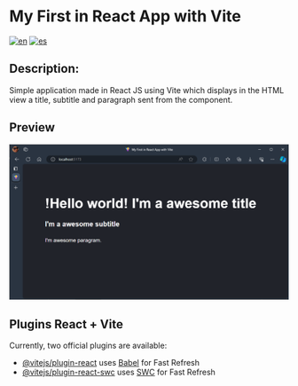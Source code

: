 # My First in React App with Vite
[![en](https://img.shields.io/badge/lang-en-red.svg)](https://github.com/walterrdev/first-react-app-vite/blob/main/README.md)
[![es](https://img.shields.io/badge/lang-es-yellow.svg)](https://github.com/walterrdev/first-react-app-vite/blob/main/README.es.md)

## Description:<br>
Simple application made in React JS using Vite which displays in the HTML view a title, subtitle and paragraph sent from the component.

## Preview
<picture>
    <source media="(prefers-color-scheme: dark)" srcset="./preview.png">
    <source media="(prefers-color-scheme: light)" srcset="./preview.png">
    <img alt="VIsta previa de la aplicación hecha en React con Vite" src="./preview.png">
</picture>

## Plugins React + Vite<br>
<!--
---
[![how-to](https://img.shields.io/badge/how--to-use-blue.svg)](https://github.com/jonatasemidio/multilanguage-readme-pattern/blob/master/STEPS.md)
-->

Currently, two official plugins are available:

- [@vitejs/plugin-react](https://github.com/vitejs/vite-plugin-react/blob/main/packages/plugin-react/README.md) uses [Babel](https://babeljs.io/) for Fast Refresh
- [@vitejs/plugin-react-swc](https://github.com/vitejs/vite-plugin-react-swc) uses [SWC](https://swc.rs/) for Fast Refresh

